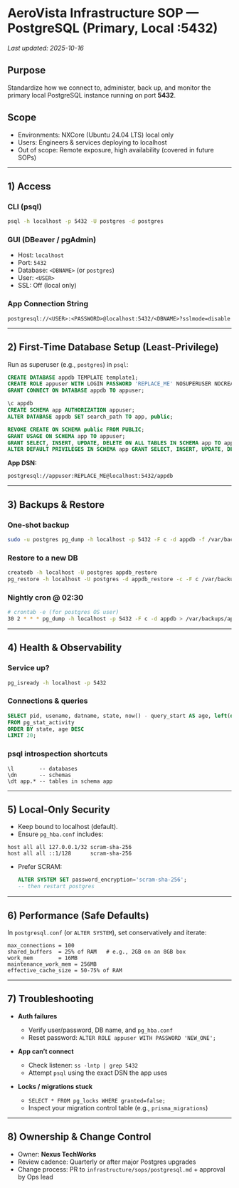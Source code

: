 # AeroVista Infrastructure SOP — PostgreSQL (Primary, Local :5432)
_Last updated: 2025-10-16_

## Purpose
Standardize how we connect to, administer, back up, and monitor the primary local PostgreSQL instance running on port **5432**.

## Scope
- Environments: NXCore (Ubuntu 24.04 LTS) local only
- Users: Engineers & services deploying to localhost
- Out of scope: Remote exposure, high availability (covered in future SOPs)

---

## 1) Access

### CLI (psql)
```bash
psql -h localhost -p 5432 -U postgres -d postgres
```

### GUI (DBeaver / pgAdmin)
- Host: `localhost`
- Port: `5432`
- Database: `<DBNAME>` (or `postgres`)
- User: `<USER>`
- SSL: Off (local only)

### App Connection String
```
postgresql://<USER>:<PASSWORD>@localhost:5432/<DBNAME>?sslmode=disable
```

---

## 2) First-Time Database Setup (Least-Privilege)
Run as superuser (e.g., `postgres`) in `psql`:

```sql
CREATE DATABASE appdb TEMPLATE template1;
CREATE ROLE appuser WITH LOGIN PASSWORD 'REPLACE_ME' NOSUPERUSER NOCREATEDB NOCREATEROLE;
GRANT CONNECT ON DATABASE appdb TO appuser;

\c appdb
CREATE SCHEMA app AUTHORIZATION appuser;
ALTER DATABASE appdb SET search_path TO app, public;

REVOKE CREATE ON SCHEMA public FROM PUBLIC;
GRANT USAGE ON SCHEMA app TO appuser;
GRANT SELECT, INSERT, UPDATE, DELETE ON ALL TABLES IN SCHEMA app TO appuser;
ALTER DEFAULT PRIVILEGES IN SCHEMA app GRANT SELECT, INSERT, UPDATE, DELETE ON TABLES TO appuser;
```

**App DSN:**
```
postgresql://appuser:REPLACE_ME@localhost:5432/appdb
```

---

## 3) Backups & Restore

### One‑shot backup
```bash
sudo -u postgres pg_dump -h localhost -p 5432 -F c -d appdb -f /var/backups/appdb_$(date +%F).dump
```

### Restore to a new DB
```bash
createdb -h localhost -U postgres appdb_restore
pg_restore -h localhost -U postgres -d appdb_restore -c -F c /var/backups/appdb_YYYY-MM-DD.dump
```

### Nightly cron @ 02:30
```bash
# crontab -e (for postgres OS user)
30 2 * * * pg_dump -h localhost -p 5432 -F c -d appdb > /var/backups/appdb_$(date +\%F).dump
```

---

## 4) Health & Observability

### Service up?
```bash
pg_isready -h localhost -p 5432
```

### Connections & queries
```sql
SELECT pid, usename, datname, state, now() - query_start AS age, left(query, 120) AS query
FROM pg_stat_activity
ORDER BY state, age DESC
LIMIT 20;
```

### psql introspection shortcuts
```
\l        -- databases
\dn       -- schemas
\dt app.* -- tables in schema app
```

---

## 5) Local-Only Security

- Keep bound to localhost (default).
- Ensure `pg_hba.conf` includes:
```
host all all 127.0.0.1/32 scram-sha-256
host all all ::1/128      scram-sha-256
```
- Prefer SCRAM:  
  ```sql
  ALTER SYSTEM SET password_encryption='scram-sha-256';
  -- then restart postgres
  ```

---

## 6) Performance (Safe Defaults)
In `postgresql.conf` (or `ALTER SYSTEM`), set conservatively and iterate:
```
max_connections = 100
shared_buffers  = 25% of RAM   # e.g., 2GB on an 8GB box
work_mem        = 16MB
maintenance_work_mem = 256MB
effective_cache_size = 50-75% of RAM
```

---

## 7) Troubleshooting

- **Auth failures**
  - Verify user/password, DB name, and `pg_hba.conf`
  - Reset password: `ALTER ROLE appuser WITH PASSWORD 'NEW_ONE';`

- **App can’t connect**
  - Check listener: `ss -lntp | grep 5432`
  - Attempt `psql` using the exact DSN the app uses

- **Locks / migrations stuck**
  - `SELECT * FROM pg_locks WHERE granted=false;`
  - Inspect your migration control table (e.g., `prisma_migrations`)

---

## 8) Ownership & Change Control
- Owner: **Nexus TechWorks**
- Review cadence: Quarterly or after major Postgres upgrades
- Change process: PR to `infrastructure/sops/postgresql.md` + approval by Ops lead
